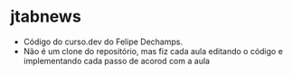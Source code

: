 # jtabnews

- Código do curso.dev do Felipe Dechamps.
- Não é um clone do repositório, mas fiz cada aula editando o código e implementando cada passo de acorod com a aula
